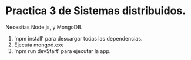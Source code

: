 # Practica 3 de Sistemas distribuidos.

Necesitas Node.js, y MongoDB.

1) 'npm install' para descargar todas las dependencias.
2) Ejecuta mongod.exe
3) 'npm run devStart' para ejecutar la app.